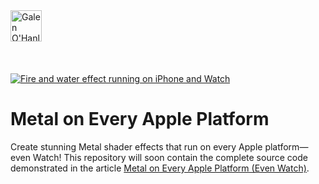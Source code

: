 <a href="https://gohanlon.com">
  <img src="https://gohanlon.github.io/gohanloncom-assets/images/g-logo.svg" width="50" alt="Galen O'Hanlon" style="margin-bottom: 20px;">
</a><br><br>

[![Fire and water effect running on iPhone and Watch](https://gohanlon.github.io/gohanloncom-assets/metal-apple-platforms/fire-water-iphone-watch_readme.png)](https://gohanlon.com/articles/metal-apple-platforms)

# Metal on Every Apple Platform

Create stunning Metal shader effects that run on every Apple platform—even Watch! This repository will soon contain the complete source code demonstrated in the article [Metal on Every Apple Platform (Even Watch)](https://gohanlon.com/articles/metal-apple-platforms).
